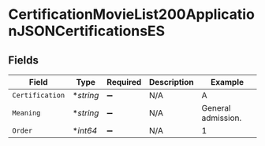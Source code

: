 # CertificationMovieList200ApplicationJSONCertificationsES


## Fields

| Field              | Type               | Required           | Description        | Example            |
| ------------------ | ------------------ | ------------------ | ------------------ | ------------------ |
| `Certification`    | **string*          | :heavy_minus_sign: | N/A                | A                  |
| `Meaning`          | **string*          | :heavy_minus_sign: | N/A                | General admission. |
| `Order`            | **int64*           | :heavy_minus_sign: | N/A                | 1                  |